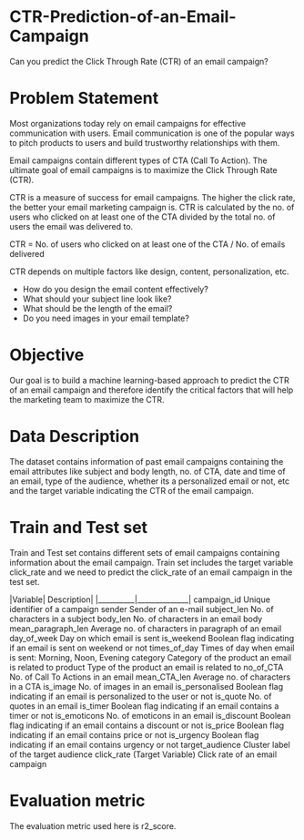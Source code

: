 # CTR-Prediction-of-an-Email-Campaign
Can you predict the Click Through Rate (CTR) of an email campaign?

# Problem Statement

Most organizations today rely on email campaigns for effective communication with users. Email communication is one of the popular ways to pitch products to users and build trustworthy relationships with them.

Email campaigns contain different types of CTA (Call To Action). The ultimate goal of email campaigns is to maximize the Click Through Rate (CTR).

CTR is a measure of success for email campaigns. The higher the click rate, the better your email marketing campaign is. CTR is calculated by the no. of users who clicked on at least one of the CTA divided by the total no. of users the email was delivered to.

CTR =   No. of users who clicked on at least one of the CTA / No. of emails delivered

CTR depends on multiple factors like design, content, personalization, etc. 

*	How do you design the email content effectively?
*	What should your subject line look like?
*	What should be the length of the email?
*	Do you need images in your email template?


# Objective

Our goal is to build a machine learning-based approach to predict the CTR of an email campaign and therefore identify the critical factors that will help the marketing team to maximize the CTR.


# Data Description

The dataset contains information of past email campaigns containing the email attributes like subject and body length, no. of CTA, date and time of an email, type of the audience, whether its a personalized email or not, etc and the target variable indicating the CTR of the email campaign.

# Train and Test set

Train and Test set contains different sets of email campaigns containing information about the email campaign. Train set includes the target variable click_rate and we need to predict the click_rate of an email campaign in the test set.

|Variable|	Description|
|__________|______________|
campaign_id	Unique identifier of a campaign
sender	Sender of an e-mail
subject_len	No. of characters in a subject
body_len	No. of characters in an email body
mean_paragraph_len	Average no. of characters in paragraph of an email
day_of_week	Day on which email is sent
is_weekend	Boolean flag indicating if an email is sent on weekend or not
times_of_day	Times of day when email is sent: Morning, Noon, Evening
category	Category of the product an email is related to
product	Type of the product an email is related to
no_of_CTA	No. of Call To Actions in an email
mean_CTA_len	Average no. of characters in a CTA 
is_image	No. of images in an email
is_personalised	Boolean flag indicating if an email is personalized to the user or not
is_quote	No. of quotes in an email
is_timer	Boolean flag indicating if an email contains a timer or not
is_emoticons	No. of emoticons in an email
is_discount	Boolean flag indicating if an email contains a discount or not
is_price	Boolean flag indicating if an email contains price or not
is_urgency	Boolean flag indicating if an email contains urgency or not
target_audience	Cluster label of the target audience
click_rate (Target Variable)	Click rate of an email campaign

# Evaluation metric

The evaluation metric used here is r2_score.











